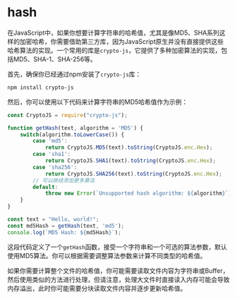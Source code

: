 # hash
在JavaScript中，如果你想要计算字符串的哈希值，尤其是像MD5、SHA系列这样的加密哈希，你需要借助第三方库，因为JavaScript原生并没有直接提供这些哈希算法的实现。一个常用的库是`crypto-js`，它提供了多种加密算法的实现，包括MD5、SHA-1、SHA-256等。

首先，确保你已经通过npm安装了`crypto-js`库：

```bash
npm install crypto-js
```

然后，你可以使用以下代码来计算字符串的MD5哈希值作为示例：

```javascript
const CryptoJS = require("crypto-js");

function getHash(text, algorithm = 'MD5') {
    switch(algorithm.toLowerCase()) {
        case 'md5':
            return CryptoJS.MD5(text).toString(CryptoJS.enc.Hex);
        case 'sha1':
            return CryptoJS.SHA1(text).toString(CryptoJS.enc.Hex);
        case 'sha256':
            return CryptoJS.SHA256(text).toString(CryptoJS.enc.Hex);
        // 可以继续添加更多算法
        default:
            throw new Error(`Unsupported hash algorithm: ${algorithm}`);
    }
}

const text = "Hello, world!";
const md5Hash = getHash(text, 'md5');
console.log(`MD5 Hash: ${md5Hash}`);
```

这段代码定义了一个`getHash`函数，接受一个字符串和一个可选的算法参数，默认使用MD5算法。你可以根据需要调整算法参数来计算不同类型的哈希值。

如果你需要计算整个文件的哈希值，你可能需要读取文件内容为字符串或Buffer，然后使用类似的方法进行处理，但请注意，处理大文件时直接读入内存可能会导致内存溢出，此时你可能需要分块读取文件内容并逐步更新哈希值。